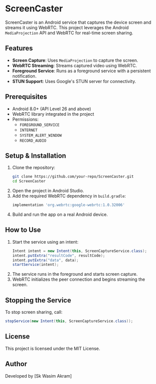 # ScreenCaster

ScreenCaster is an Android service that captures the device screen and streams it using WebRTC. This project leverages the Android `MediaProjection` API and WebRTC for real-time screen sharing.

## Features
- **Screen Capture**: Uses `MediaProjection` to capture the screen.
- **WebRTC Streaming**: Streams captured video using WebRTC.
- **Foreground Service**: Runs as a foreground service with a persistent notification.
- **STUN Support**: Uses Google's STUN server for connectivity.

## Prerequisites
- Android 8.0+ (API Level 26 and above)
- WebRTC library integrated in the project
- Permissions:
  - `FOREGROUND_SERVICE`
  - `INTERNET`
  - `SYSTEM_ALERT_WINDOW`
  - `RECORD_AUDIO`

## Setup & Installation
1. Clone the repository:
   ```sh
   git clone https://github.com/your-repo/ScreenCaster.git
   cd ScreenCaster
   ```
2. Open the project in Android Studio.
3. Add the required WebRTC dependency in `build.gradle`:
   ```gradle
   implementation 'org.webrtc:google-webrtc:1.0.32006'
   ```
4. Build and run the app on a real Android device.

## How to Use
1. Start the service using an intent:
   ```java
   Intent intent = new Intent(this, ScreenCaptureService.class);
   intent.putExtra("resultCode", resultCode);
   intent.putExtra("data", data);
   startService(intent);
   ```
2. The service runs in the foreground and starts screen capture.
3. WebRTC initializes the peer connection and begins streaming the screen.

## Stopping the Service
To stop screen sharing, call:
```java
stopService(new Intent(this, ScreenCaptureService.class));
```

## License
This project is licensed under the MIT License.

## Author
Developed by [Sk Wasim Akram]
